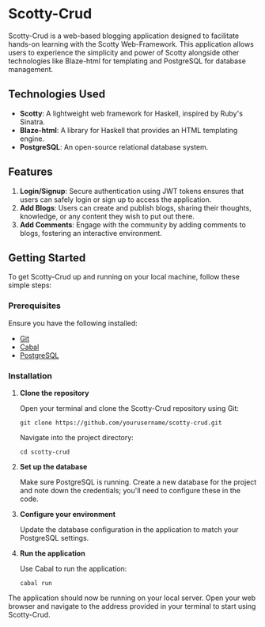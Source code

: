 # Scotty-Crud

Scotty-Crud is a web-based blogging application designed to facilitate hands-on learning with the Scotty Web-Framework. This application allows users to experience the simplicity and power of Scotty alongside other technologies like Blaze-html for templating and PostgreSQL for database management.

## Technologies Used

- **Scotty**: A lightweight web framework for Haskell, inspired by Ruby's Sinatra.
- **Blaze-html**: A library for Haskell that provides an HTML templating engine.
- **PostgreSQL**: An open-source relational database system.

## Features

1. **Login/Signup**: Secure authentication using JWT tokens ensures that users can safely login or sign up to access the application.
2. **Add Blogs**: Users can create and publish blogs, sharing their thoughts, knowledge, or any content they wish to put out there.
3. **Add Comments**: Engage with the community by adding comments to blogs, fostering an interactive environment.

## Getting Started

To get Scotty-Crud up and running on your local machine, follow these simple steps:

### Prerequisites

Ensure you have the following installed:
- [Git](https://git-scm.com/)
- [Cabal](https://www.haskell.org/cabal/download.html)
- [PostgreSQL](https://www.postgresql.org/download/)

### Installation

1. **Clone the repository**

   Open your terminal and clone the Scotty-Crud repository using Git:
   ```
   git clone https://github.com/yourusername/scotty-crud.git
   ```
   Navigate into the project directory:
   ```
   cd scotty-crud
   ```

2. **Set up the database**

   Make sure PostgreSQL is running. Create a new database for the project and note down the credentials; you'll need to configure these in the code.

3. **Configure your environment**

   Update the database configuration in the application to match your PostgreSQL settings.

4. **Run the application**

   Use Cabal to run the application:
   ```
   cabal run
   ```

The application should now be running on your local server. Open your web browser and navigate to the address provided in your terminal to start using Scotty-Crud.


